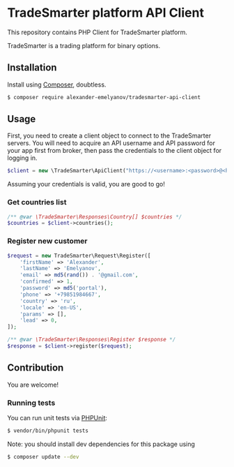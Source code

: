 TradeSmarter platform API Client
====

This repository contains PHP Client for TradeSmarter platform.

TradeSmarter is a trading platform for binary options.

## Installation
Install using [Composer](http://getcomposer.org), doubtless.

```sh
$ composer require alexander-emelyanov/tradesmarter-api-client
```

## Usage

First, you need to create a client object to connect to the TradeSmarter servers. You will need to acquire an API username and API password for your app first from broker, then pass the credentials to the client object for logging in. 

```php
$client = new \TradeSmarter\ApiClient("https://<username>:<password>@<hostname>");
```

Assuming your credentials is valid, you are good to go!

### Get countries list

```php
/** @var \TradeSmarter\Responses\Country[] $countries */
$countries = $client->countries();
```

### Register new customer

```php
$request = new TradeSmarter\Request\Register([
    'firstName' => 'Alexander',
    'lastName' => 'Emelyanov',
    'email' => md5(rand()) . '@gmail.com',
    'confirmed' => 1,
    'password' => md5('portal'),
    'phone' => '+79851984667',
    'country' => 'ru',
    'locale' => 'en-US',
    'params' => [],
    'lead' => 0,
]);

/** @var \TradeSmarter\Responses\Register $response */
$response = $client->register($request);
```

## Contribution
You are welcome!

### Running tests

You can run unit tests via [PHPUnit](http://phpunit.de):

```sh
$ vendor/bin/phpunit tests
```

Note: you should install dev dependencies for this package using 

```sh
$ composer update --dev
```
